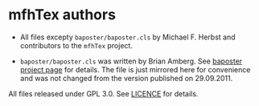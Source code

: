 # mfhTex authors

- All files excepty ``baposter/baposter.cls`` by Michael F. Herbst 
and contributors to the ``mfhTex`` project.

- ``baposter/baposter.cls`` was written by Brian Amberg. 
  See [baposter project page](http://www.brian-amberg.de/uni/poster/) for details.
  The file is just mirrored here for convenience and was not changed from the 
  version published on 29.09.2011.

All files released under GPL 3.0. See [LICENCE](LICENCE) for details.
